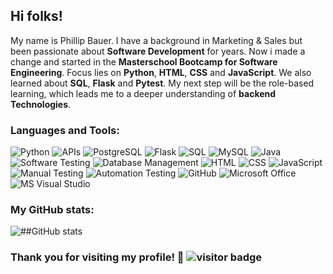 ## Hi folks!
My name is Phillip Bauer. I have a background in Marketing & Sales but been passionate about **Software Development** for years. Now i made a change and started in the **Masterschool Bootcamp for Software Engineering**. 
Focus lies on **Python**, **HTML**, **CSS** and **JavaScript**. We also learned about **SQL**, **Flask** and **Pytest**. My next step will be the role-based learning, which leads me to a deeper understanding of **backend Technologies**.

### Languages and Tools:
![Python](https://img.shields.io/badge/-Python-3776AB?style=flat&logo=python&logoColor=white) ![APIs](https://img.shields.io/badge/-APIs-00457C?style=flat&logo=api&logoColor=white) 
![PostgreSQL](https://img.shields.io/badge/PostgreSQL-336791?style=flat-square&logo=postgresql&logoColor=white)
 ![Flask](https://img.shields.io/badge/-Flask-000000?style=flat&logo=flask&logoColor=white) ![SQL](https://img.shields.io/badge/-SQL-CC2927?style=flat&logo=microsoft-sql-server&logoColor=white) 
 ![MySQL](https://img.shields.io/badge/-MySQL-4479A1?style=flat&logo=mysql&logoColor=white) ![Java](https://img.shields.io/badge/-Java-007396?style=flat&logo=java&logoColor=white) 
 ![Software Testing](https://img.shields.io/badge/-Software%20Testing-6DB33F?style=flat&logo=checkmarx&logoColor=white) ![Database Management](https://img.shields.io/badge/-DBMS-003B57?style=flat&logo=databricks&logoColor=white) 
 ![HTML](https://img.shields.io/badge/-HTML-E34F26?style=flat&logo=html5&logoColor=white) ![CSS](https://img.shields.io/badge/-CSS-1572B6?style=flat&logo=css3&logoColor=white) 
 ![JavaScript](https://img.shields.io/badge/-JavaScript-F7DF1E?style=flat&logo=javascript&logoColor=white) ![Manual Testing](https://img.shields.io/badge/-Manual%20Testing-007396?style=flat&logo=checkmarx&logoColor=white) ![Automation Testing](https://img.shields.io/badge/-Automation%20Testing-6DB33F?style=flat&logo=checkmarx&logoColor=white) ![GitHub](https://img.shields.io/badge/-GitHub-181717?style=flat&logo=github&logoColor=white) ![Microsoft Office](https://img.shields.io/badge/-Microsoft%20Office-D83B01?style=flat&logo=microsoft-office&logoColor=white) ![MS Visual Studio](https://img.shields.io/badge/-MS%20Visual%20Studio-5C2D91?style=flat&logo=visual-studio&logoColor=white)
 
### My GitHub stats:
![##GitHub stats](https://github-readme-stats.vercel.app/api?username=DerFlip09&amp;show_icons=true)

### Thank you for visiting my profile! 👋 ![visitor badge](https://visitor-badge.laobi.icu/badge?page_id=DerFlip09.visitor-badge&format=true)
